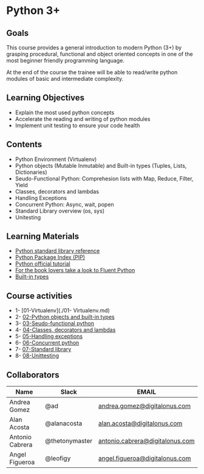 # Python 3+

## Goals
This course provides a general introduction to modern Python (3+) by grasping procedural, functional and object oriented concepts in one of the most beginner friendly programming language. 

At the end of the course the trainee will be able to read/write python modules of basic and intermediate complexity. 

## Learning Objectives
- Explain the most used python concepts
- Accelerate the reading and writing of python modules 
- Implement unit testing to ensure your code health 

## Contents
- Python Environment (Virtualenv)
- Python objects (Mutable Inmutable) and Built-in types (Tuples, Lists, Dictionaries)
- Seudo-Functional Python: Comprehesion lists with Map, Reduce, Filter, Yield 
- Classes, decorators and lambdas
- Handling Exceptions 
- Concurrent Python: Async, wait, popen 
- Standard Library overview (os, sys)  
- Unitesting 

## Learning Materials
- [Python standard library reference](https://docs.python.org/3/library/)
- [Python Package Index (PIP)](https://pypi.org/)
- [Python official tutorial](https://docs.python.org/3/tutorial/index.html)
- [For the book lovers take a look to Fluent Python](https://www.amazon.com/Fluent-Python-Concise-Effective-Programming/dp/1491946008)
- [Built-in types](https://www.youtube.com/watch?v=lyDLAutA88s&t=472s)

## Course activities
- 1- [01-Virtualenv](./01- Virtualenv.md)
- 2- [02-Python objects and built-in types](./02-Python-Objects-And-Built-In-Types.md)
- 3- [03-Seudo-functional python](./03-Seudo-Functional-Python.md)
- 4- [04-Classes, decorators and lambdas](./04-Classes-decorators-and-lambdas.md)
- 5- [05-Handling exceptions](./05-Handling-Exceptions.md)
- 6- [06-Concurrent python](./06-concurrent-python.md)
- 7- [07-Standard library](./07-standard-library.md)
- 8- [08-Unittesting](./08-Unittesting.md)

## Collaborators
Name     |   Slack  | EMAIL |
---------|----------|----------|
 Andrea Gomez   | @ad | andrea.gomez@digitalonus.com |
 Alan Acosta    | @alanacosta | alan.acosta@digitalonus.com |
 Antonio Cabrera    | @thetonymaster | antonio.cabrera@digitalonus.com |
 Angel Figueroa    | @leofigy | angel.figueroa@digitalonus.com |

